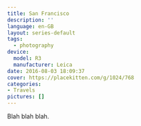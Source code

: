 ```yaml
---
title: San Francisco
description: ''
language: en-GB
layout: series-default
tags:
  - photography
device:
  model: R3
  manufacturer: Leica
date: 2016-08-03 18:09:37
cover: https://placekitten.com/g/1024/768
categories:
- Travels
pictures: []
---
```


Blah blah blah.
